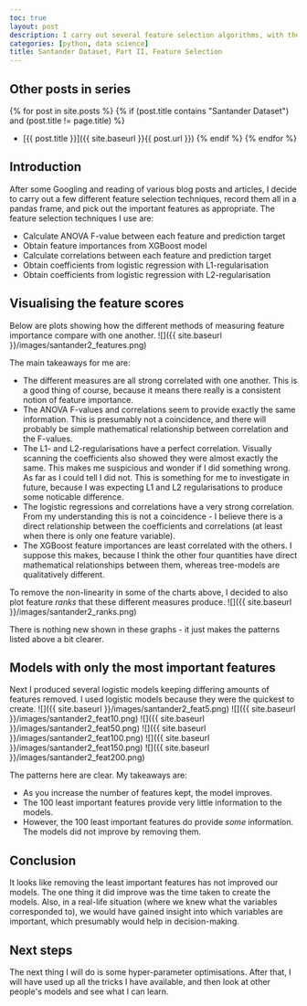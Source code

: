 ```yaml
---
toc: true
layout: post
description: I carry out several feature selection algorithms, with the hope of removing features that are reducing the performance of the models.
categories: [python, data science]
title: Santander Dataset, Part II, Feature Selection
---
```

## Other posts in series
{% for post in site.posts %}
{% if (post.title contains "Santander Dataset") and (post.title != page.title) %}
* [{{ post.title }}]({{ site.baseurl }}{{ post.url }})
{% endif %}
{% endfor %}

## Introduction
After some Googling and reading of various blog posts and articles, I decide to carry out a few different feature selection techniques, record them all in a pandas frame, and pick out the important features as appropriate. The feature selection techniques I use are:
* Calculate ANOVA F-value between each feature and prediction target
* Obtain feature importances from XGBoost model
* Calculate correlations between each feature and prediction target
* Obtain coefficients from logistic regression with L1-regularisation
* Obtain coefficients from logistic regression with L2-regularisation


## Visualising the feature scores
Below are plots showing how the different methods of measuring feature importance compare with one another.
![]({{ site.baseurl }}/images/santander2_features.png)

The main takeaways for me are:
* The different measures are all strong correlated with one another. This is a good thing of course, because it means there really is a consistent notion of feature importance.
* The ANOVA F-values and correlations seem to provide exactly the same information. This is presumably not a coincidence, and there will probably be simple mathematical relationship between correlation and the F-values.
* The L1- and L2-regularisations have a perfect correlation. Visually scanning the coefficients also showed they were almost exactly the same. This makes me suspicious and wonder if I did something wrong. As far as I could tell I did not. This is something for me to investigate in future, because I was expecting L1 and L2 regularisations to produce some noticable difference.
* The logistic regressions and correlations have a very strong correlation. From my understanding this is not a coincidence - I believe there is a direct relationship between the coefficients and correlations (at least when there is only one feature variable).
* The XGBoost feature importances are least correlated with the others. I suppose this makes, because I think the other four quantities have direct mathematical relationships between them, whereas tree-models are qualitatively different.

To remove the non-linearity in some of the charts above, I decided to also plot feature *ranks* that these different measures produce. 
![]({{ site.baseurl }}/images/santander2_ranks.png)

There is nothing new shown in these graphs - it just makes the patterns listed above a bit clearer.

## Models with only the most important features
Next I produced several logistic models keeping differing amounts of features removed. I used logistic models because they were the quickest to create.
![]({{ site.baseurl }}/images/santander2_feat5.png)
![]({{ site.baseurl }}/images/santander2_feat10.png)
![]({{ site.baseurl }}/images/santander2_feat50.png)
![]({{ site.baseurl }}/images/santander2_feat100.png)
![]({{ site.baseurl }}/images/santander2_feat150.png)
![]({{ site.baseurl }}/images/santander2_feat200.png)

The patterns here are clear. My takeaways are:
* As you increase the number of features kept, the model improves.
* The 100 least important features provide very little information to the models.
* However, the 100 least important features do provide *some* information. The models did not improve by removing them.

## Conclusion
It looks like removing the least important features has not improved our models. The one thing it did improve was the time taken to create the models. Also, in a real-life situation (where we knew what the variables corresponded to), we would have gained insight into which variables are important, which presumably would help in decision-making.

## Next steps
The next thing I will do is some hyper-parameter optimisations. After that, I will have used up all the tricks I have available, and then look at other people's models and see what I can learn.
